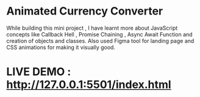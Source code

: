 # Animated Currency Converter
While building this mini project , I have learnt more about JavaScript concepts like Callback Hell , Promise Chaining , Async Await Function and creation of objects and classes. Also used Figma tool for landing page and CSS animations for making it visually good.
# LIVE DEMO : http://127.0.0.1:5501/index.html

